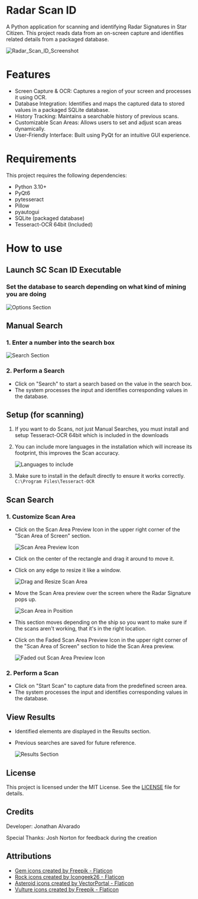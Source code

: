 # Radar Scan ID
A Python application for scanning and identifying Radar Signatures in Star Citizen. This project reads data from an on-screen capture and identifies related details from a packaged database.

![Radar_Scan_ID_Screenshot](https://github.com/user-attachments/assets/e32d1ee3-437b-4582-9cf2-0b458ff6e420)

# Features
- Screen Capture & OCR: Captures a region of your screen and processes it using OCR.
- Database Integration: Identifies and maps the captured data to stored values in a packaged SQLite database.
- History Tracking: Maintains a searchable history of previous scans.
- Customizable Scan Areas: Allows users to set and adjust scan areas dynamically.
- User-Friendly Interface: Built using PyQt for an intuitive GUI experience.

# Requirements
This project requires the following dependencies:
- Python 3.10+
- PyQt6
- pytesseract
- Pillow
- pyautogui
- SQLite (packaged database)
- Tesseract-OCR 64bit (Included)

# How to use

## Launch SC Scan ID Executable
 ### Set the database to search depending on what kind of mining you are doing
![Options Section](https://github.com/user-attachments/assets/984f4d47-79be-4a26-b86d-c3598447d6ef)

## Manual Search
### 1. Enter a number into the search box

![Search Section](https://github.com/user-attachments/assets/c2d0af9a-11f3-4ca1-b90f-bee3f813594e)

### 2. Perform a Search
   - Click on "Search" to start a search based on the value in the search box.
   - The system processes the input and identifies corresponding values in the database.

## Setup (for scanning)
   1. If you want to do Scans, not just Manual Searches, you must install and setup Tesseract-OCR 64bit which is included in the downloads
   2. You can include more languages in the installation which will increase its footprint, this improves the Scan accuracy.

      ![Languages to include](https://github.com/user-attachments/assets/a87040a0-3c05-4185-97c5-dc1dbf686e60)
   3. Make sure to install in the default directly to ensure it works correctly. `C:\Program Files\Tesseract-OCR`

## Scan Search
### 1. Customize Scan Area
   - Click on the Scan Area Preview Icon in the upper right corner of the "Scan Area of Screen" section.
   
     ![Scan Area Preview Icon](https://github.com/user-attachments/assets/00ccc9bb-77d2-472e-876d-57d837490162)
   - Click on the center of the rectangle and drag it around to move it.
   - Click on any edge to resize it like a window.
   
     ![Drag and Resize Scan Area](https://github.com/user-attachments/assets/924da0f5-99bb-4cb7-bc42-6bcbffff22cf)
   - Move the Scan Area preview over the screen where the Radar Signature pops up.

     ![Scan Area in Position](https://github.com/user-attachments/assets/d6a436f2-e90b-417c-b38a-8d3c718fba77)
   - This section moves depending on the ship so you want to make sure if the scans aren't working, that it's in the right location.
   - Click on the Faded Scan Area Preview Icon in the upper right corner of the "Scan Area of Screen" section to hide the Scan Area preview.

     ![Faded out Scan Area Preview Icon](https://github.com/user-attachments/assets/17ff8f14-57a6-493c-a3d0-ff557608b909)


### 2. Perform a Scan
   - Click on "Start Scan" to capture data from the predefined screen area.
   - The system processes the input and identifies corresponding values in the database.

## View Results
   - Identified elements are displayed in the Results section.
   - Previous searches are saved for future reference.
     
     ![Results Section](https://github.com/user-attachments/assets/31849708-c15b-4ea7-b6c8-35c60b405f2f)   

## License
This project is licensed under the MIT License. See the [LICENSE](https://github.com/Radozada/StarCitizen-ScanIdentifier/blob/main/LICENSE) file for details.

## Credits
Developer: Jonathan Alvarado

Special Thanks: Josh Norton for feedback during the creation

## Attributions
- <a href="https://www.flaticon.com/free-icons/gem" title="gem icons">Gem icons created by Freepik - Flaticon</a>
- <a href="https://www.flaticon.com/free-icons/rock" title="rock icons">Rock icons created by Icongeek26 - Flaticon</a>
- <a href="https://www.flaticon.com/free-icons/asteroid" title="asteroid icon">Asteroid icons created by VectorPortal - Flaticon</a>
- <a href="https://www.flaticon.com/free-icons/vulture" title="vulture icons">Vulture icons created by Freepik - Flaticon</a>
